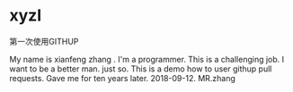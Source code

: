 # xyzl
第一次使用GITHUP

My name is xianfeng  zhang .
I'm a programmer.
This is a challenging job.
I want to be a better man.
just so.
This is a demo how to user githup  pull requests.
Gave me for ten years later.
2018-09-12.
MR.zhang
